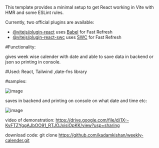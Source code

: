 

This template provides a minimal setup to get React working in Vite with HMR and some ESLint rules.

Currently, two official plugins are available:

- [@vitejs/plugin-react](https://github.com/vitejs/vite-plugin-react/blob/main/packages/plugin-react/README.md) uses [Babel](https://babeljs.io/) for Fast Refresh
- [@vitejs/plugin-react-swc](https://github.com/vitejs/vite-plugin-react-swc) uses [SWC](https://swc.rs/) for Fast Refresh


#Functionality:

gives week wise calender with date and able to save data in backend or json so printing in console.

#Used:
React, Tailwind ,date-fns library 

#samples:

![image](https://github.com/kadamkishan/weekly-calender/assets/76566420/384ca805-868b-4ffa-9be1-06b840644e68)

saves in backend and printing on console on what date and time etc:

![image](https://github.com/kadamkishan/weekly-calender/assets/76566420/98694f7b-05bb-44b0-8efb-1507d4c8df08)

video of demonstration:
https://drive.google.com/file/d/1X--KvFTZYggAJbOO91_RTJOJxisiOpKK/view?usp=sharing

download code: 
git clone https://github.com/kadamkishan/weekly-calender.git

